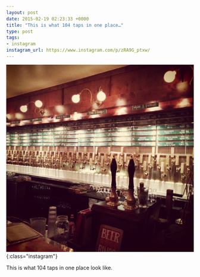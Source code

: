 ```yaml
---
layout: post
date: 2015-02-19 02:23:33 +0000
title: "This is what 104 taps in one place…"
type: post
tags:
- instagram
instagram_url: https://www.instagram.com/p/zRA9G_ptxw/
---
```


![Instagram - zRA9G_ptxw](/img/zRA9G_ptxw.jpg){:class="instagram"}

This is what 104 taps in one place look like.
